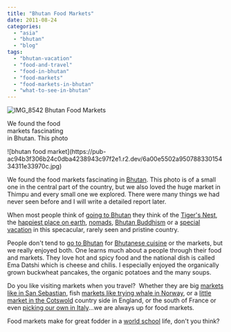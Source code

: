 ```yaml
---
title: "Bhutan Food Markets"
date: 2011-08-24
categories: 
  - "asia"
  - "bhutan"
  - "blog"
tags: 
  - "bhutan-vacation"
  - "food-and-travel"
  - "food-in-bhutan"
  - "food-markets"
  - "food-markets-in-bhutan"
  - "what-to-see-in-bhutan"
---
```


![IMG_8542](https://pub-ac94b3f306b24c0dba4238943c97f2e1.r2.dev/6a00e5502a95078833014e8a50f4bc970d.jpg) Bhutan Food Markets

We found the food  
markets fascinating  
in Bhutan. This photo

<!--more--> ![bhutan food market](https://pub-ac94b3f306b24c0dba4238943c97f2e1.r2.dev/6a00e5502a95078833015434311e33970c.jpg)  
  
  
We found the food markets fascinating in [Bhutan](http://en.wikipedia.org/wiki/Bhutan "Bhutan"). This photo is of a small one in the central part of the country, but we also loved the huge market in Thimpu and every small one we explored. There were many things we had never seen before and I will write a detailed report later.  
  
When most people think of [going to Bhutan](http://soultravelers3new.local/2011/05/travel-to-bhutan-.html "going to Bhutan") they think of the [Tiger's Nest](http://soultravelers3new.local/2011/07/tigers-nest-in-paro-bhutan.html#more "tiger's nest"), the [happiest place on earth](http://soultravelers3new.local/2011/07/bhutan-happiest-place-on-earth--1.html "happiest place on earth"), [nomads](http://soultravelers3new.local/2011/06/family-travel-bhutan-nomads.html "nomads"), [Bhutan Buddhism](http://soultravelers3new.local/2011/05/buddhist-bhutan-bliss.html "Buddhism in Bhutan") or a [special vacation](http://soultravelers3new.local/2011/05/family-vacation-in-bhutan.html "speical vacation in Bhutan") in this specacular, rarely seen and pristine country.  
  
People don't tend to [go to Bhutan](http://soultravelers3new.local/2011/06/bhutan-vacation-facts-and-myths.html "go to bhutan") for [Bhutanese cuisine](http://en.wikipedia.org/wiki/Bhutanese_cuisine "Bhutanese cuisine") or the markets, but we really enjoyed both. One learns much about a people through their food and markets. They love hot and spicy food and the national dish is called Ema Datshi which is cheese and chilis. I especially enjoyed the organically grown buckwheat pancakes, the organic potatoes and the many soups.  
  
Do you like visiting markets when you travel?  Whether they are big [markets like in San Sebastian](http://soultravelers3new.local/2009/07/food-shopping-san-sebastian-spain-unusual-markets-europe.html "food markets in San Sebastian"), fish [markets like trying whale in Norway](http://soultravelers3new.local/2009/08/family-travel-photo-norway-bergen-fish-market-fresh-salmon.html "food market eating whale norway"), or a [little market in the Cotswold](http://soultravelers3new.local/2009/07/family-travel-photoengland-food-market-fruit-foodie-red-current-.html "food market cotswold england") country side in England, or the south of France or even [picking our own in Italy](http://soultravelers3new.local/2010/06/family-travel-italy-verona-farm-stay-agritourismo-romeo-juliet-arena-opera.html "picking grapes italy")...we are always up for food markets.  
  
Food markets make for great fodder in a [world school](http://soultravelers3new.local/2010/03/long-term-family-travel-homeschool-roadschool-world-school-digitalnomad-lifestyle-design-virtual-.html "world school") life, don't you think?

